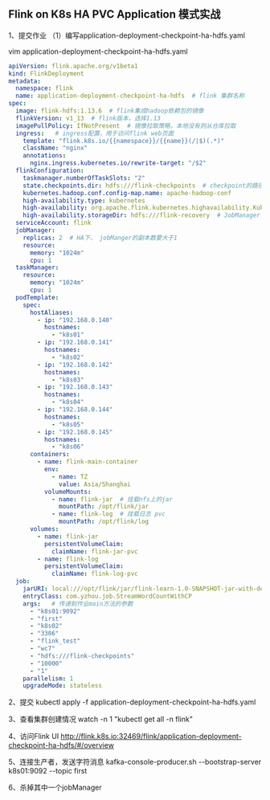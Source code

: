 ## Flink on K8s HA PVC Application 模式实战 

1、提交作业
（1）编写application-deployment-checkpoint-ha-hdfs.yaml

vim application-deployment-checkpoint-ha-hdfs.yaml

```yaml
apiVersion: flink.apache.org/v1beta1
kind: FlinkDeployment
metadata:
  namespace: flink
  name: application-deployment-checkpoint-ha-hdfs  # flink 集群名称
spec:
  image: flink-hdfs:1.13.6  # flink集成hadoop依赖包的镜像
  flinkVersion: v1_13  # flink版本，选择1.13
  imagePullPolicy: IfNotPresent  # 镜像拉取策略，本地没有则从仓库拉取
  ingress:   # ingress配置，用于访问flink web页面
    template: "flink.k8s.io/{{namespace}}/{{name}}(/|$)(.*)"
    className: "nginx"
    annotations:
      nginx.ingress.kubernetes.io/rewrite-target: "/$2"
  flinkConfiguration:
    taskmanager.numberOfTaskSlots: "2"
    state.checkpoints.dir: hdfs:///flink-checkpoints  # checkpoint的路径
    kubernetes.hadoop.conf.config-map.name: apache-hadoop-conf
    high-availability.type: kubernetes
    high-availability: org.apache.flink.kubernetes.highavailability.KubernetesHaServicesFactory # JobManager HA
    high-availability.storageDir: hdfs:///flink-recovery  # JobManager HA数据保存路径
  serviceAccount: flink
  jobManager:
    replicas: 2  # HA下， jobManger的副本数要大于1
    resource:
      memory: "1024m"
      cpu: 1
  taskManager:
    resource:
      memory: "1024m"
      cpu: 1
  podTemplate:
    spec:
      hostAliases:
        - ip: "192.168.0.140"
          hostnames:
            - "k8s01"
        - ip: "192.168.0.141"
          hostnames:
            - "k8s02"
        - ip: "192.168.0.142"
          hostnames:
            - "k8s03"
        - ip: "192.168.0.143"
          hostnames:
            - "k8s04"
        - ip: "192.168.0.144"
          hostnames:
            - "k8s05"
        - ip: "192.168.0.145"
          hostnames:
            - "k8s06"
      containers:
        - name: flink-main-container
          env:
            - name: TZ
              value: Asia/Shanghai
          volumeMounts:
            - name: flink-jar  # 挂载nfs上的jar
              mountPath: /opt/flink/jar
            - name: flink-log  # 挂载日志 pvc
              mountPath: /opt/flink/log
      volumes:
        - name: flink-jar
          persistentVolumeClaim:
            claimName: flink-jar-pvc
        - name: flink-log
          persistentVolumeClaim:
            claimName: flink-log-pvc
  job:
    jarURI: local:///opt/flink/jar/flink-learn-1.0-SNAPSHOT-jar-with-dependencies.jar # 使用pv方式挂载jar包
    entryClass: com.yzhou.job.StreamWordCountWithCP
    args:   # 传递到作业main方法的参数
      - "k8s01:9092"
      - "first"
      - "k8s02"
      - "3306"
      - "flink_test"
      - "wc7"
      - "hdfs:///flink-checkpoints"
      - "10000"
      - "1"
    parallelism: 1
    upgradeMode: stateless
```



2、提交
kubectl apply -f application-deployment-checkpoint-ha-hdfs.yaml

3、查看集群创建情况
watch -n 1 "kubectl get all -n flink"

4、访问Flink UI
http://flink.k8s.io:32469/flink/application-deployment-checkpoint-ha-hdfs/#/overview

5、连接生产者，发送字符消息
kafka-console-producer.sh --bootstrap-server k8s01:9092 --topic first

6、杀掉其中一个jobManager


